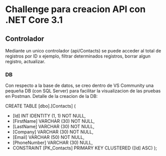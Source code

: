 # Challenge para creacion API con .NET Core 3.1

## Controlador 
Mediante un unico controlador (api/Contacts) se puede acceder al total de registros por ID x ejemplo, filtrar determinados registros, borrar algun registro, actualizar.

### DB
Con respecto a la base de datos, se creo dentro de VS Community una pequeña DB (con SQL Server) para facilitar la visualizacion de las pruebas en Postman. 
Detalle de la creacion de la DB: 

CREATE TABLE [dbo].[Contacts] (
   - [Id]          INT          IDENTITY (1, 1) NOT NULL,
   - [FirstName]   VARCHAR (30) NOT NULL,
   - [LastName]    VARCHAR (30) NOT NULL,
   - [Company]     VARCHAR (30) NOT NULL,
   - [Email]       VARCHAR (50) NOT NULL,
   - [PhoneNumber] VARCHAR (30) NULL,
   - CONSTRAINT [PK_Contacts] PRIMARY KEY CLUSTERED ([Id] ASC)
);



